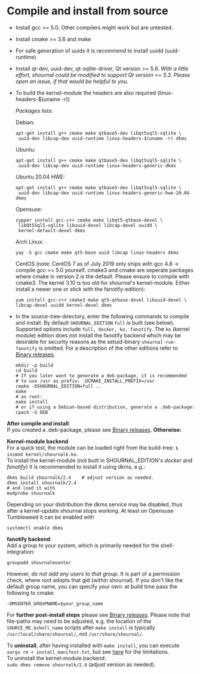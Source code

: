 
# Compile and install from source

* Install gcc >= 5.0. Other compilers might work but are untested.
* Install cmake >= 3.6 and make
* For safe generation of uuids it is recommend to install uuidd (uuid-runtime)
* Install qt-dev, uuid-dev, qt-sqlite-driver, Qt version >= 5.6.
  *With a little effort, shournal could be modified to
  support Qt version >= 5.3. Please open an issue, if that would
  be helpful to you.*
* To build the kernel-module the headers are also required
  (linux-headers-$(uname -r))

  *Packages lists*:

  Debian:
  ~~~
  apt-get install g++ cmake make qtbase5-dev libqt5sql5-sqlite \
   uuid-dev libcap-dev uuid-runtime linux-headers-$(uname -r) dkms

  ~~~
  Ubuntu:
  ~~~
  apt-get install g++ cmake make qtbase5-dev libqt5sql5-sqlite \
   uuid-dev libcap-dev uuid-runtime linux-headers-generic dkms
  ~~~
  Ubuntu 20.04 HWE:
  ~~~
  apt-get install g++ cmake make qtbase5-dev libqt5sql5-sqlite \
   uuid-dev libcap-dev uuid-runtime linux-headers-generic-hwe-20.04 dkms
  ~~~
  Opensuse:
  ~~~
  zypper install gcc-c++ cmake make libqt5-qtbase-devel \
   libQt5Sql5-sqlite libuuid-devel libcap-devel uuidd \
   kernel-default-devel dkms
  ~~~
  Arch Linux:
  ~~~
  yay -S gcc cmake make qt5-base uuid libcap linux-headers dkms
  ~~~

  CentOS (note: CentOS 7 as of July 2019 only ships with gcc 4.8
  -> compile gcc >= 5.0 yourself. cmake3 and cmake are seperate packages
  where cmake in version 2 is the default. Please ensure to compile with
  cmake3. The kernel 3.10 is too old for *shournal*'s kernel-module.
  Either install a newer one or stick with the fanotify-edition):
  ~~~
  yum install gcc-c++ cmake3 make qt5-qtbase-devel libuuid-devel \
  libcap-devel uuidd kernel-devel dkms
  ~~~

* In the source-tree-directory, enter the following commands to
  compile and install. By default `SHOURNAL_EDITION` `full` is built (see below).
  Supported options include `full, docker, ko, fanotify`.
  The `ko` (kernel module) edition does not install the fanotify backend
  which may be desirable for security reasons as the setuid-binary
  `shournal-run-fanotify` is omitted. For a description of the other editions
  refer to [Binary releases](./README.md#binary-releases).
  ~~~
  mkdir -p build
  cd build
  # If you later want to generate a deb-package, it is recommended
  # to use /usr as prefix: -DCMAKE_INSTALL_PREFIX=/usr
  cmake -DSHOURNAL_EDITION=full ..
  make
  # as root:
  make install
  # or if using a Debian-based distribution, generate a .deb-package:
  cpack -G DEB
  ~~~


**After compile and install**: <br>
If you created a .deb-package, please see
[Binary releases](./README.md#binary-releases). **Otherwise:**

**Kernel-module backend** <br>
For a quick test, the module can be loaded right from the build-tree:
`$ insmod kernel/shournalk.ko`. <br>
To install the kernel-module (not built in SHOURNAL_EDITION's
*docker* and *fanotify*) it is recommended to install it using dkms, e.g.:
~~~
dkms build shournalk/2.4    # adjust version as needed.
dkms install shournalk/2.4
# and load it with
modprobe shournalk
~~~
Depending on your distribution the dkms service may be disabled, thus
after a kernel-update shournal stops working. At least on
Opensuse Tumbleweed it can be enabled with
~~~
systemctl enable dkms
~~~

**fanotify backend** <br>
Add a group to your system, which is primarily needed for
the shell-integration:

  ```groupadd shournalmsenter```

However, *do not add any users to that group*. It is part of a permission
check, where root adopts that gid (within shournal).
If you don't like the default group name, you can specify your own: at
build time pass the following to cmake:

  ```-DMSENTER_GROUPNAME=$your_group_name```

For **further post-install steps** please see
[Binary releases](./README.md#binary-releases). Please note
that file-paths may need to be adjusted, e.g. the location of
the `SOURCE_ME.$shell_name` scripts after `make install` is typically
`/usr/local/share/shournal/`, not `/usr/share/shournal/`.


To **uninstall**, after having installed with `make install`, you can
execute <br>
`xargs rm < install_manifest.txt`, but see
[here](https://stackoverflow.com/a/44649542/7015849) for the
limitations. <br>
To uninstall the kernel-module backend: <br>
`sudo dkms remove shournalk/2.4` (adjust version as needed).
